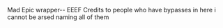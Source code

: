 Mad Epic wrapper--
EEEF
Credits to people who have bypasses in here i cannot be arsed naming all of them
